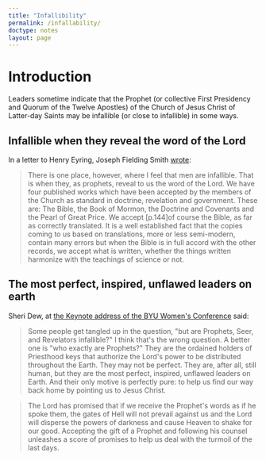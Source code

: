 ```yaml
---
title: "Infallibility"
permalink: /infallability/
doctype: notes
layout: page
---
```


# Introduction

Leaders sometime indicate that the Prophet (or collective First Presidency and Quorum of the Twelve Apostles) of the Church of Jesus Christ of Latter-day Saints may be infallible (or close to infallible) in some ways.

## Infallible when they reveal the word of the Lord

In a letter to Henry Eyring, Joseph Fielding Smith [wrote](http://signaturebookslibrary.org/agreeing-to-disagree-henry-eyring-and-joseph-fielding-smith/):

> There is one place, however, where I feel that men are infallible. That is when they, as prophets, reveal to us the word of the Lord. We have four published works which have been accepted by the members of the Church as standard in doctrine, revelation and government. These are: The Bible, the Book of Mormon, the Doctrine and Covenants and the Pearl of Great Price. We accept [p.144]of course the Bible, as far as correctly translated. It is a well established fact that the copies coming to us based on translations, more or less semi-modern, contain many errors but when the Bible is in full accord with the other records, we accept what is written, whether the things written harmonize with the teachings of science or not.

## The most perfect, inspired, unflawed leaders on earth

Sheri Dew, at [the Keynote address of the BYU Women's Conference](https://www.youtube.com/watch?v=XIhF_QajO7Q) said:

> Some people get tangled up in the question, "but are Prophets, Seer, and Revelators infallible?" I think that's the wrong question. A better one is "who exactly are Prophets?" They are the ordained holders of Priesthood keys that authorize the Lord's power to be distributed throughout the Earth.  They may not be perfect. They are, after all, still human, but they are the most perfect, inspired, unflawed leaders on Earth. And their only motive is perfectly pure: to help us find our way back home by pointing us to Jesus Christ.

> The Lord has promised that if we receive the Prophet's words as if he spoke them, the gates of Hell will not prevail against us and the Lord will disperse the powers of darkness and cause Heaven to shake for our good. Accepting the gift of a Prophet and following his counsel unleashes a score of promises to help us deal with the turmoil of the last days.
